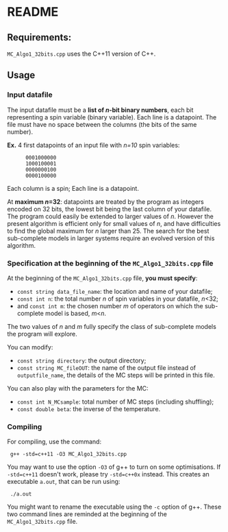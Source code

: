 # README

## Requirements:

`MC_Algo1_32bits.cpp` uses the C++11 version of C++.

## Usage

### Input datafile

The input datafile must be a __list of *n*-bit binary numbers__, each bit representing a spin variable (binary variable).
Each line is a datapoint. The file must have no space between the columns (the bits of the same number).

   __Ex.__ 4 first datapoints of an input file with *n=10* spin variables:
   
          0001000000
          1000100001
          0000000100
          0000100000
          
   Each column is a spin; Each line is a datapoint.

At __maximum *n*=32__:  datapoints are treated by the program as integers encoded on 32 bits, 
the lowest bit being the last column of your datafile.
The program could easily be extended to larger values of *n*. 
However the present algorithm is efficient only for small values of *n*, and have difficulties to find the 
global maximum for *n* larger than 25. 
The search for the best sub-complete models in larger systems require an evolved version of this algorithm.

### Specification at the beginning of the `MC_Algo1_32bits.cpp` file

At the beginning of the `MC_Algo1_32bits.cpp` file, __you must specify__:
 - `const string data_file_name`: the location and name of your datafile;
 - `const int n`: the total number *n* of spin variables in your datafile, *n*<32;
 - and `const int m`: the chosen number *m* of operators on which the sub-complete model is based, *m*<*n*. 
 
The two values of *n* and *m* fully specify the class of sub-complete models the program will explore.

You can modify:
 - `const string directory`: the output directory;
 - `const string MC_fileOUT`: the name of the output file instead of `outputfile_name`, 
the details of the MC steps will be printed in this file.

You can also play with the parameters for the MC:
 - `const int N_MCsample`: total number of MC steps (including shuffling);
 - `const double beta`: the inverse of the temperature.
 
 ### Compiling
 
 For compiling, use the command:
 
     g++ -std=c++11 -O3 MC_Algo1_32bits.cpp
     
You may want to use the option `-O3` of g++ to turn on some optimisations. If `-std=c++11` doesn't work, please try `-std=c++0x` instead. This creates an executable `a.out`, that can be run using:

     ./a.out

You might want to rename the executable using the `-c` option of g++.
These two command lines are reminded at the beginning of the `MC_Algo1_32bits.cpp` file.
 
 
